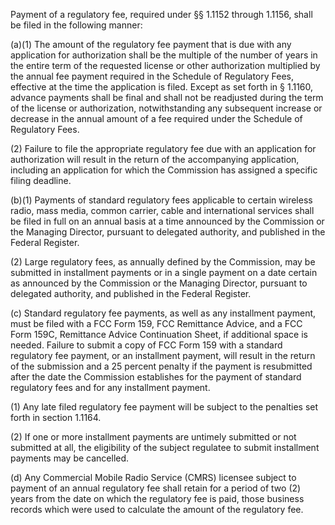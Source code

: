 Payment of a regulatory fee, required under §§ 1.1152 through 1.1156, shall be filed in the following manner:

(a)(1) The amount of the regulatory fee payment that is due with any application for authorization shall be the multiple of the number of years in the entire term of the requested license or other authorization multiplied by the annual fee payment required in the Schedule of Regulatory Fees, effective at the time the application is filed. Except as set forth in § 1.1160, advance payments shall be final and shall not be readjusted during the term of the license or authorization, notwithstanding any subsequent increase or decrease in the annual amount of a fee required under the Schedule of Regulatory Fees.

(2) Failure to file the appropriate regulatory fee due with an application for authorization will result in the return of the accompanying application, including an application for which the Commission has assigned a specific filing deadline.

(b)(1) Payments of standard regulatory fees applicable to certain wireless radio, mass media, common carrier, cable and international services shall be filed in full on an annual basis at a time announced by the Commission or the Managing Director, pursuant to delegated authority, and published in the Federal Register.

(2) Large regulatory fees, as annually defined by the Commission, may be submitted in installment payments or in a single payment on a date certain as announced by the Commission or the Managing Director, pursuant to delegated authority, and published in the Federal Register.
              

(c) Standard regulatory fee payments, as well as any installment payment, must be filed with a FCC Form 159, FCC Remittance Advice, and a FCC Form 159C, Remittance Advice Continuation Sheet, if additional space is needed. Failure to submit a copy of FCC Form 159 with a standard regulatory fee payment, or an installment payment, will result in the return of the submission and a 25 percent penalty if the payment is resubmitted after the date the Commission establishes for the payment of standard regulatory fees and for any installment payment.

(1) Any late filed regulatory fee payment will be subject to the penalties set forth in section 1.1164.

(2) If one or more installment payments are untimely submitted or not submitted at all, the eligibility of the subject regulatee to submit installment payments may be cancelled.

(d) Any Commercial Mobile Radio Service (CMRS) licensee subject to payment of an annual regulatory fee shall retain for a period of two (2) years from the date on which the regulatory fee is paid, those business records which were used to calculate the amount of the regulatory fee.


